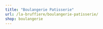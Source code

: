 ```yaml
---
title: "Boulangerie Patisserie"
url: /la-bruffiere/boulangerie-patisserie/
shop: boulangerie
---
```

